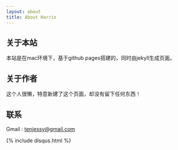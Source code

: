 ```yaml
---
layout: about
title: About Harris
---
```


## 关于本站

本站是在mac环境下，基于github pages搭建的，同时由jekyll生成页面。

## 关于作者

这个人很懒，特意新建了这个页面，却没有留下任何东西！


## 联系

Gmail : tenjessy@gmail.com


{% include disqus.html %}